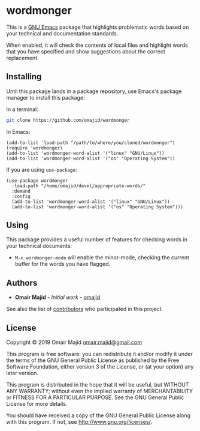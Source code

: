 # wordmonger

This is a [GNU Emacs](https://www.gnu.org/software/emacs/) package
that highlights problematic words based on your technical and
documentation standards.

When enabled, it will check the contents of local files and highlight
words that you have specified and show suggestions about the correct
replacement.

## Installing

Until this package lands in a package repository, use Emacs's package
manager to install this package:

In a terminal:

``` bash
git clone https://github.com/omajid/wordmonger
```

In Emacs:

``` emacs-lisp
(add-to-list 'load-path "/path/to/where/you/cloned/wordmonger")
(require 'wordmonger)
(add-to-list 'wordmonger-word-alist '("linux" "GNU/Linux"))
(add-to-list 'wordmonger-word-alist '("os" "Operating System"))
```

If you are using `use-package`:

``` emacs-lisp
(use-package wordmonger
  :load-path "/home/omajid/devel/appropriate-words/"
  :demand
  :config
  (add-to-list 'wordmonger-word-alist '("linux" "GNU/Linux"))
  (add-to-list 'wordmonger-word-alist '("os" "Operating System")))
```

## Using

This package provides a useful number of features for checking words
in your technical documents:

- `M-x wordmonger-mode` will enable the minor-mode, checking the
  current buffer for the words you have flagged.

## Authors

* **Omair Majid** - *Initial work* - [omajid](https://github.com/omajid)

See also the list of
[contributors](https://github.com/omajid/wordmonger/contributors) who
participated in this project.

## License

Copyright © 2019 Omair Majid <omair.majid@gmail.com>

This program is free software: you can redistribute it and/or modify
it under the terms of the GNU General Public License as published by
the Free Software Foundation, either version 3 of the License, or (at
your option) any later version.

This program is distributed in the hope that it will be useful, but
WITHOUT ANY WARRANTY; without even the implied warranty of
MERCHANTABILITY or FITNESS FOR A PARTICULAR PURPOSE. See the GNU
General Public License for more details.

You should have received a copy of the GNU General Public License
along with this program. If not, see <http://www.gnu.org/licenses/>.
